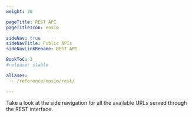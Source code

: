 ```yaml
---
weight: 30

pageTitle: REST API
pageTitleIcon: eosio

sideNav: true
sideNavTitle: Public APIs
sideNavLinkRename: REST API

BookToC: 3
#release: stable

aliases:
  - /reference/eosio/rest/

---
```


Take a look at the side navigation for all the available URLs served through the REST interface.
